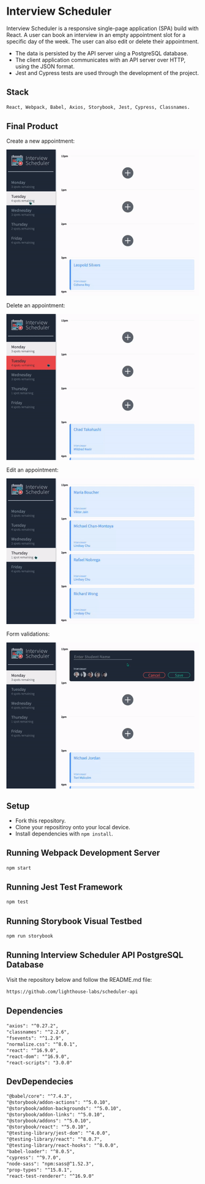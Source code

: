 # Interview Scheduler

Interview Scheduler is a responsive single-page application (SPA) build with React. A user can book an interview in an empty appointment slot for a specific day of the week. The user can also edit or delete their appointment. 

- The data is persisted by the API server uing a PostgreSQL database.
- The client application communicates with an API server over HTTP, using the JSON format.
- Jest and Cypress tests are used through the development of the project.

## Stack
```sh
React, Webpack, Babel, Axios, Storybook, Jest, Cypress, Classnames.
```
## Final Product
Create a new appointment:
<p align="center">
  <img 
    src="https://raw.githubusercontent.com/rafnobrega/scheduler/master/docs/Create%20new%20appointment.gif"
  >
</p>
Delete an appointment:
<p align="center">
  <img 
    src="https://raw.githubusercontent.com/rafnobrega/scheduler/master/docs/Delete%20an%20appointment.gif"
  >
</p>
Edit an appointment:
<p align="center">
  <img 
    src="https://raw.githubusercontent.com/rafnobrega/scheduler/master/docs/Edit%20an%20appointment.gif"
  >
</p>
Form validations:
<p align="center">
  <img 
    src="https://raw.githubusercontent.com/rafnobrega/scheduler/master/docs/Validations.gif"
  >
</p>


## Setup

- Fork this repository.
- Clone your repositiroy onto your local device.
- Install dependencies with `npm install`.

## Running Webpack Development Server

```sh
npm start
```

## Running Jest Test Framework

```sh
npm test
```

## Running Storybook Visual Testbed

```sh
npm run storybook
```
## Running Interview Scheduler API PostgreSQL Database
Visit the repository below and follow the README.md file:
```sh
https://github.com/lighthouse-labs/scheduler-api
```

## Dependencies
    "axios": "^0.27.2",
    "classnames": "^2.2.6",
    "fsevents": "^1.2.9",
    "normalize.css": "^8.0.1",
    "react": "^16.9.0",
    "react-dom": "^16.9.0",
    "react-scripts": "3.0.0"

## DevDependecies
    "@babel/core": "^7.4.3",
    "@storybook/addon-actions": "^5.0.10",
    "@storybook/addon-backgrounds": "^5.0.10",
    "@storybook/addon-links": "^5.0.10",
    "@storybook/addons": "^5.0.10",
    "@storybook/react": "^5.0.10",
    "@testing-library/jest-dom": "^4.0.0",
    "@testing-library/react": "^8.0.7",
    "@testing-library/react-hooks": "^8.0.0",
    "babel-loader": "^8.0.5",
    "cypress": "^9.7.0",
    "node-sass": "npm:sass@^1.52.3",
    "prop-types": "^15.8.1",
    "react-test-renderer": "^16.9.0"